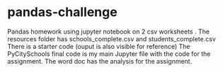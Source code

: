 # pandas-challenge
Pandas homework using jupyter notebook on  2 csv worksheets . The resources folder has schools_complete.csv  and students_complete.csv
There is a starter code (ouput is also visible for reference)
The PyCitySchools final code is my main Jupyter file with the code for the assignment.
The word doc has the analysis for the assignment.
